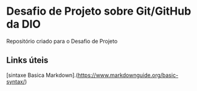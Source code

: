 # Desafio de Projeto sobre Git/GitHub da DIO
Repositório criado para o Desafio de Projeto

##  Links úteis
[sintaxe Basica Markdown].(https://www.markdownguide.org/basic-syntax/)

